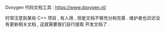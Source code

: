 
Doxygen 代码文档工具 : https://www.doxygen.nl/

时常注意到某些 C++ 项目 , 有人用 , 但是文档不够充分和完善 . 
维护者也迟迟没有更新相关文档 , 这就需要我们自行提取 开发文档了 . 



